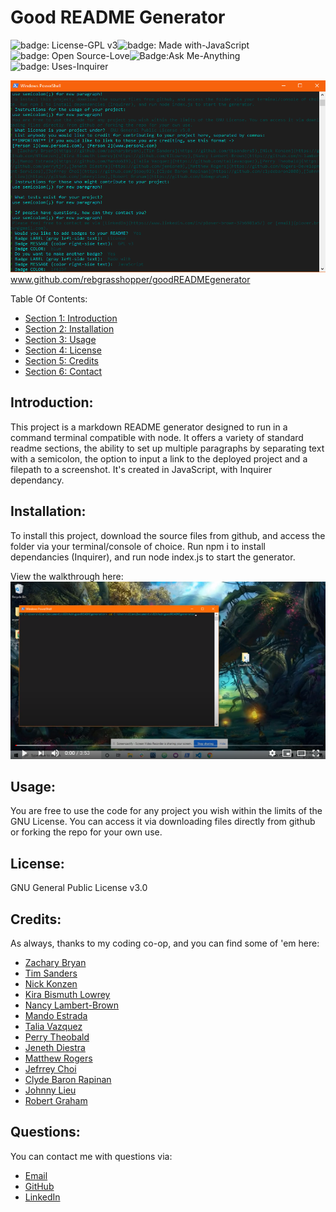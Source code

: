 # Good README Generator

![badge: License-GPL v3](https://img.shields.io/badge/License-GPL%20v3-blue)![badge: Made with-JavaScript](https://img.shields.io/badge/Made%20with-JavaScript-yellow)![badge: Open Source-Love](https://img.shields.io/badge/Open%20Source-Love-aa1ef2.svg)![Badge:Ask Me-Anything](https://img.shields.io/badge/Ask%20me-anything-aaee.svg)![badge: Uses-Inquirer](https://img.shields.io/badge/Uses-Inquirer-orange)

![Screenshot of Good README Generator](./assets/images/screenshot.png)
www.github.com/rebgrasshopper/goodREADMEgenerator


Table Of Contents:

- [Section 1: Introduction](#introduction)
- [Section 2: Installation](#installation)
- [Section 3: Usage](#usage)
- [Section 4: License](#license)
- [Section 5: Credits](#credits)
- [Section 6: Contact](#contact)

## Introduction:

This project is a markdown README generator designed to run in a command terminal compatible with node. It offers a variety of standard readme sections, the ability to set up multiple paragraphs by separating text with a semicolon, the option to input a link to the deployed project and a filepath to a screenshot. It's created in JavaScript, with Inquirer dependancy.

## Installation:

To install this project, download the source files from github, and access the folder via your terminal/console of choice. Run npm i to install dependancies (Inquirer), and run node index.js to start the generator.

View the walkthrough here:
[![Link to video of Good README Generator walkthrough](./assets/images/video-screenshot.png)](https://youtu.be/ttHr7hrG2sE)

## Usage:

You are free to use the code for any project you wish within the limits of the GNU License. You can access it via downloading files directly from github or forking the repo for your own use.

## License:

GNU General Public License v3.0

## Credits:

As always, thanks to my coding co-op, and you can find some of 'em here:

- [Zachary Bryan](https://github.com/zacharybryan)
- [Tim Sanders](https://github.com/tbsanders5)
- [Nick Konzen](https://github.com/NTKonzen)
- [Kira Bismuth Lowrey](https://github.com/KILowrey)
- [Nancy Lambert-Brown](https://github.com/n-lambert)
- [Mando Estrada](https://github.com/Mando619)
- [Talia Vazquez](https://github.com/taliavazquez)
- [Perry Theobald](https://github.com/perrytjr)
- [Jeneth Diestra](https://github.com/jen6one9)
- [Matthew Rogers](https://github.com/Rogers-Development-Services)
- [Jefrrey Choi](https://github.com/jepoy92)
- [Clyde Baron Rapinan](https://github.com/clydebaron2000)
- [Johnny Lieu](https://github.com/johnnylieu)
- [Robert Graham](https://github.com/Robmgraham)

## Questions:

You can contact me with questions via:
- [Email](plover.brown@gmail.com)
- [GitHub](https://www.github.com/rebgrasshopper)
- [LinkedIn](https://www.linkedin.com/in/plover-brown-37b6981a5/)

